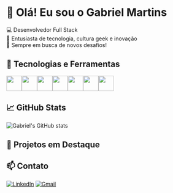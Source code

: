 # 👋 Olá! Eu sou o Gabriel Martins

💻 Desenvolvedor Full Stack  
🚀 Entusiasta de tecnologia, cultura geek e inovação  
🎯 Sempre em busca de novos desafios!

## 🧰 Tecnologias e Ferramentas

<div style="display: flex; flex-wrap: wrap;">
  <img src="https://cdn.jsdelivr.net/gh/devicons/devicon/icons/javascript/javascript-original.svg" width="40" />
  <img src="https://cdn.jsdelivr.net/gh/devicons/devicon/icons/typescript/typescript-original.svg" width="40" />
  <img src="https://cdn.jsdelivr.net/gh/devicons/devicon/icons/react/react-original.svg" width="40" />
  <img src="https://cdn.jsdelivr.net/gh/devicons/devicon/icons/nodejs/nodejs-original.svg" width="40" />
  <img src="https://cdn.jsdelivr.net/gh/devicons/devicon/icons/mysql/mysql-original.svg" width="40" />
  <img src="https://cdn.jsdelivr.net/gh/devicons/devicon/icons/html5/html5-original.svg" width="40" />
  <img src="https://cdn.jsdelivr.net/gh/devicons/devicon/icons/css3/css3-original.svg" width="40" />
</div>

## 📈 GitHub Stats

![Gabriel's GitHub stats](https://github-readme-stats.vercel.app/api?username=GabrielMartins&show_icons=true&theme=dracula)

## 🎯 Projetos em Destaque

## 📫 Contato

[![LinkedIn](https://img.shields.io/badge/LinkedIn-blue?logo=linkedin&style=flat)](https://www.linkedin.com/in/gabriel-martins-2588b7291/)
[![Gmail](https://img.shields.io/badge/Gmail-red?logo=gmail&style=flat)](mailto:gab.smartinn@outlook.com)

